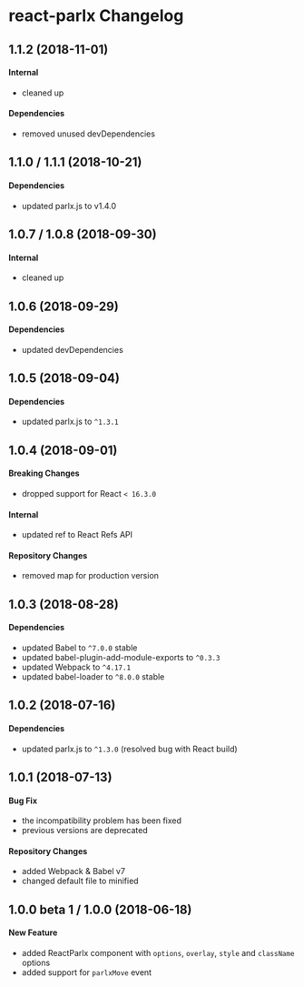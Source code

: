 # react-parlx Changelog

## 1.1.2 (2018-11-01)
#### Internal
- cleaned up

#### Dependencies
- removed unused devDependencies

## 1.1.0 / 1.1.1 (2018-10-21)
#### Dependencies
- updated parlx.js to v1.4.0

## 1.0.7 / 1.0.8 (2018-09-30)
#### Internal
- cleaned up

## 1.0.6 (2018-09-29)
#### Dependencies
- updated devDependencies

## 1.0.5 (2018-09-04)
#### Dependencies
- updated parlx.js to `^1.3.1`

## 1.0.4 (2018-09-01)
#### Breaking Changes
- dropped support for React `< 16.3.0`

#### Internal
- updated ref to React Refs API

#### Repository Changes
- removed map for production version

## 1.0.3 (2018-08-28)
#### Dependencies
- updated Babel to `^7.0.0` stable
- updated babel-plugin-add-module-exports to `^0.3.3`
- updated Webpack to `^4.17.1`
- updated babel-loader to `^8.0.0` stable

## 1.0.2 (2018-07-16)
#### Dependencies
- updated parlx.js to `^1.3.0` (resolved bug with React build)

## 1.0.1 (2018-07-13)
#### Bug Fix
- the incompatibility problem has been fixed
- previous versions are deprecated

#### Repository Changes
- added Webpack & Babel v7
- changed default file to minified

## 1.0.0 beta 1 / 1.0.0 (2018-06-18)
#### New Feature
- added ReactParlx component with `options`, `overlay`, `style` and `className` options
- added support for `parlxMove` event

